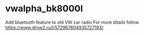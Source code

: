 # vwalpha_bk8000l
Add bluetooth feature to old VW car radio 
For more ditails follow https://www.drive2.ru/l/572967604935727193/ 
